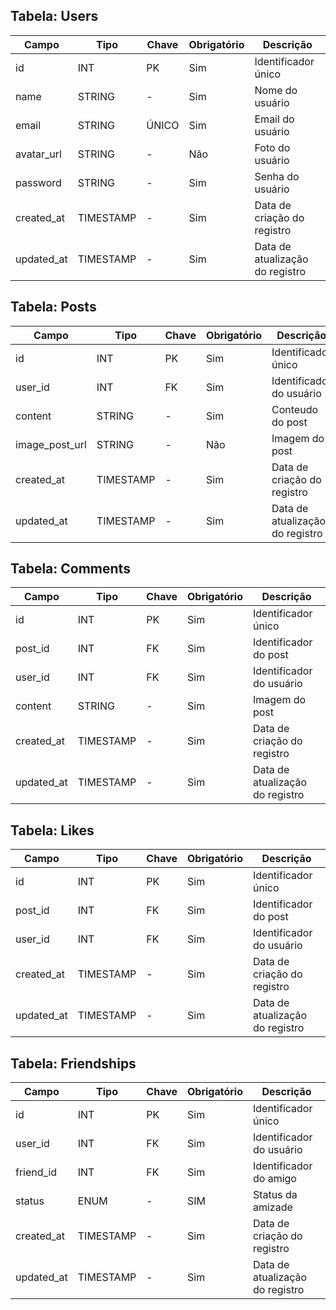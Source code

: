 ## Tabela: Users

| Campo      | Tipo      | Chave | Obrigatório | Descrição                       |
|------------|-----------|-------|-------------|---------------------------------|
| id         | INT       | PK    | Sim         | Identificador único             |
| name       | STRING    | -     | Sim         | Nome do usuário                 |
| email      | STRING    | ÚNICO | Sim         | Email do usuário                |
| avatar_url | STRING    | -     | Não         | Foto do usuário                 |
| password   | STRING    | -     | Sim         | Senha do usuário                |
| created_at | TIMESTAMP | -     | Sim         | Data de criação do registro     |
| updated_at | TIMESTAMP | -     | Sim         | Data de atualização do registro |

## Tabela: Posts

| Campo          | Tipo      | Chave | Obrigatório | Descrição                       |
|----------------|-----------|-------|-------------|---------------------------------|
| id             | INT       | PK    | Sim         | Identificador único             |
| user_id        | INT       | FK    | Sim         | Identificador do usuário        |
| content        | STRING    | -     | Sim         | Conteudo do post                |
| image_post_url | STRING    | -     | Não         | Imagem do post                  |
| created_at     | TIMESTAMP | -     | Sim         | Data de criação do registro     |
| updated_at     | TIMESTAMP | -     | Sim         | Data de atualização do registro |

## Tabela: Comments

| Campo      | Tipo      | Chave | Obrigatório | Descrição                       |
|------------|-----------|-------|-------------|---------------------------------|
| id         | INT       | PK    | Sim         | Identificador único             |
| post_id    | INT       | FK    | Sim         | Identificador do post           |
| user_id    | INT       | FK    | Sim         | Identificador do usuário        |
| content    | STRING    | -     | Sim         | Imagem do post                  |
| created_at | TIMESTAMP | -     | Sim         | Data de criação do registro     |
| updated_at | TIMESTAMP | -     | Sim         | Data de atualização do registro |

## Tabela: Likes

| Campo      | Tipo      | Chave | Obrigatório | Descrição                       |
|------------|-----------|-------|-------------|---------------------------------|
| id         | INT       | PK    | Sim         | Identificador único             |
| post_id    | INT       | FK    | Sim         | Identificador do post           |
| user_id    | INT       | FK    | Sim         | Identificador do usuário        |
| created_at | TIMESTAMP | -     | Sim         | Data de criação do registro     |
| updated_at | TIMESTAMP | -     | Sim         | Data de atualização do registro |

## Tabela: Friendships

| Campo      | Tipo      | Chave | Obrigatório | Descrição                       |
|------------|-----------|-------|-------------|---------------------------------|
| id         | INT       | PK    | Sim         | Identificador único             |
| user_id    | INT       | FK    | Sim         | Identificador do usuário        |
| friend_id  | INT       | FK    | Sim         | Identificador do amigo          |
| status     | ENUM      | -     | SIM         | Status da amizade               |
| created_at | TIMESTAMP | -     | Sim         | Data de criação do registro     |
| updated_at | TIMESTAMP | -     | Sim         | Data de atualização do registro |
